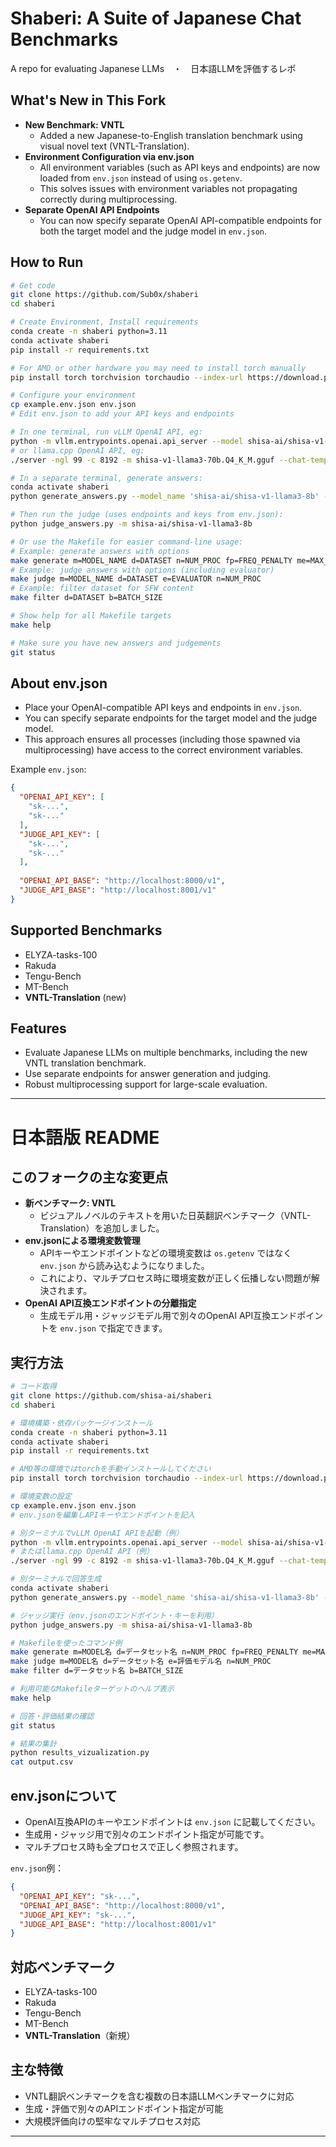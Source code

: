 # Shaberi: A Suite of Japanese Chat Benchmarks
A repo for evaluating Japanese LLMs　・　日本語LLMを評価するレポ

## What's New in This Fork
- **New Benchmark: VNTL**
  - Added a new Japanese-to-English translation benchmark using visual novel text (VNTL-Translation).
- **Environment Configuration via env.json**
  - All environment variables (such as API keys and endpoints) are now loaded from `env.json` instead of using `os.getenv`.
  - This solves issues with environment variables not propagating correctly during multiprocessing.
- **Separate OpenAI API Endpoints**
  - You can now specify separate OpenAI API-compatible endpoints for both the target model and the judge model in `env.json`.

## How to Run
```sh
# Get code
git clone https://github.com/Sub0x/shaberi
cd shaberi

# Create Environment, Install requirements
conda create -n shaberi python=3.11
conda activate shaberi
pip install -r requirements.txt

# For AMD or other hardware you may need to install torch manually
pip install torch torchvision torchaudio --index-url https://download.pytorch.org/whl/rocm6.2

# Configure your environment
cp example.env.json env.json
# Edit env.json to add your API keys and endpoints

# In one terminal, run vLLM OpenAI API, eg:
python -m vllm.entrypoints.openai.api_server --model shisa-ai/shisa-v1-llama3-70b -tp 8
# or llama.cpp OpenAI API, eg:
./server -ngl 99 -c 8192 -m shisa-v1-llama3-70b.Q4_K_M.gguf --chat-template llama3 --host 0.0.0.0 --port 8000 -a shisa-v1-llama3-70b.q4_k_m

# In a separate terminal, generate answers:
conda activate shaberi
python generate_answers.py --model_name 'shisa-ai/shisa-v1-llama3-8b' -fp 0.5

# Then run the judge (uses endpoints and keys from env.json):
python judge_answers.py -m shisa-ai/shisa-v1-llama3-8b

# Or use the Makefile for easier command-line usage:
# Example: generate answers with options
make generate m=MODEL_NAME d=DATASET n=NUM_PROC fp=FREQ_PENALTY me=MAX_ENTRIES
# Example: judge answers with options (including evaluator)
make judge m=MODEL_NAME d=DATASET e=EVALUATOR n=NUM_PROC
# Example: filter dataset for SFW content
make filter d=DATASET b=BATCH_SIZE

# Show help for all Makefile targets
make help

# Make sure you have new answers and judgements
git status

```

## About env.json
- Place your OpenAI-compatible API keys and endpoints in `env.json`.
- You can specify separate endpoints for the target model and the judge model.
- This approach ensures all processes (including those spawned via multiprocessing) have access to the correct environment variables.

Example `env.json`:
```json
{
  "OPENAI_API_KEY": [
    "sk-...",
    "sk-..."
  ],
  "JUDGE_API_KEY": [
    "sk-...",
    "sk-..."
  ],
  
  "OPENAI_API_BASE": "http://localhost:8000/v1",
  "JUDGE_API_BASE": "http://localhost:8001/v1"
}
```

## Supported Benchmarks
- ELYZA-tasks-100
- Rakuda
- Tengu-Bench
- MT-Bench
- **VNTL-Translation** (new)

## Features
- Evaluate Japanese LLMs on multiple benchmarks, including the new VNTL translation benchmark.
- Use separate endpoints for answer generation and judging.
- Robust multiprocessing support for large-scale evaluation.

---

# 日本語版 README

## このフォークの主な変更点
- **新ベンチマーク: VNTL**
  - ビジュアルノベルのテキストを用いた日英翻訳ベンチマーク（VNTL-Translation）を追加しました。
- **env.jsonによる環境変数管理**
  - APIキーやエンドポイントなどの環境変数は `os.getenv` ではなく `env.json` から読み込むようになりました。
  - これにより、マルチプロセス時に環境変数が正しく伝播しない問題が解決されます。
- **OpenAI API互換エンドポイントの分離指定**
  - 生成モデル用・ジャッジモデル用で別々のOpenAI API互換エンドポイントを `env.json` で指定できます。

## 実行方法
```sh
# コード取得
git clone https://github.com/shisa-ai/shaberi
cd shaberi

# 環境構築・依存パッケージインストール
conda create -n shaberi python=3.11
conda activate shaberi
pip install -r requirements.txt

# AMD等の環境ではtorchを手動インストールしてください
pip install torch torchvision torchaudio --index-url https://download.pytorch.org/whl/rocm6.2

# 環境変数の設定
cp example.env.json env.json
# env.jsonを編集しAPIキーやエンドポイントを記入

# 別ターミナルでvLLM OpenAI APIを起動（例）
python -m vllm.entrypoints.openai.api_server --model shisa-ai/shisa-v1-llama3-70b -tp 8
# またはllama.cpp OpenAI API（例）
./server -ngl 99 -c 8192 -m shisa-v1-llama3-70b.Q4_K_M.gguf --chat-template llama3 --host 0.0.0.0 --port 8000 -a shisa-v1-llama3-70b.q4_k_m

# 別ターミナルで回答生成
conda activate shaberi
python generate_answers.py --model_name 'shisa-ai/shisa-v1-llama3-8b' -fp 0.5

# ジャッジ実行（env.jsonのエンドポイント・キーを利用）
python judge_answers.py -m shisa-ai/shisa-v1-llama3-8b

# Makefileを使ったコマンド例
make generate m=MODEL名 d=データセット名 n=NUM_PROC fp=FREQ_PENALTY me=MAX_ENTRIES
make judge m=MODEL名 d=データセット名 e=評価モデル名 n=NUM_PROC
make filter d=データセット名 b=BATCH_SIZE

# 利用可能なMakefileターゲットのヘルプ表示
make help

# 回答・評価結果の確認
git status

# 結果の集計
python results_vizualization.py
cat output.csv
```

## env.jsonについて
- OpenAI互換APIのキーやエンドポイントは `env.json` に記載してください。
- 生成用・ジャッジ用で別々のエンドポイント指定が可能です。
- マルチプロセス時も全プロセスで正しく参照されます。

`env.json`例：
```json
{
  "OPENAI_API_KEY": "sk-...",
  "OPENAI_API_BASE": "http://localhost:8000/v1",
  "JUDGE_API_KEY": "sk-...",
  "JUDGE_API_BASE": "http://localhost:8001/v1"
}
```

## 対応ベンチマーク
- ELYZA-tasks-100
- Rakuda
- Tengu-Bench
- MT-Bench
- **VNTL-Translation**（新規）

## 主な特徴
- VNTL翻訳ベンチマークを含む複数の日本語LLMベンチマークに対応
- 生成・評価で別々のAPIエンドポイント指定が可能
- 大規模評価向けの堅牢なマルチプロセス対応

---